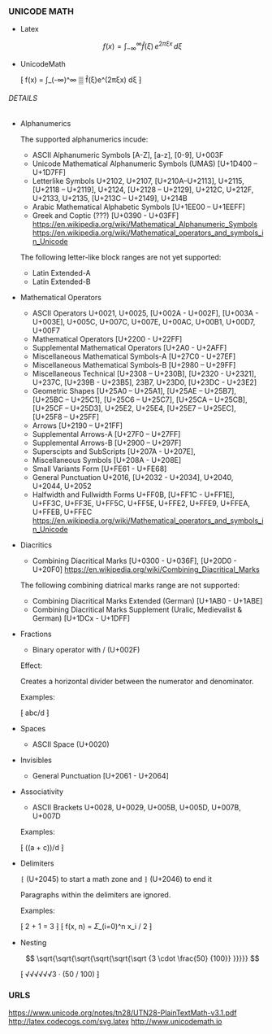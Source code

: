 ### UNICODE MATH

- Latex

    $$ f(x) = \int_{-\infty}^\infty \hat f(\xi)\,e^{2 \pi \xi x} \,d\xi $$

- UnicodeMath

    ⁅ f(x) = ∫_(-∞)^∞ ▒ f̂(ξ)e^(2πξx) dξ ⁆

###### DETAILS
- Alphanumerics

    The supported alphanumerics incude:
    - ASCII Alphanumeric Symbols [A-Z], [a-z], [0-9], U+003F
    - Unicode Mathematical Alphanumeric Symbols (UMAS) [U+1D400 – U+1D7FF]
    - Letterlike Symbols U+2102, U+2107, [U+210A–U+2113], U+2115, [U+2118 – U+2119], U+2124, [U+2128 – U+2129], U+212C, U+212F, U+2133, U+2135, [U+213C – U+2149], U+214B
    - Arabic Mathematical Alphabetic Symbols [U+1EE00 – U+1EEFF]
    - Greek and Coptic (???) [U+0390 - U+03FF]
    https://en.wikipedia.org/wiki/Mathematical_Alphanumeric_Symbols
    https://en.wikipedia.org/wiki/Mathematical_operators_and_symbols_in_Unicode

    The following letter-like block ranges are not yet supported:
    - Latin Extended-A
    - Latin Extended-B


- Mathematical Operators

    - ASCII Operators U+0021, U+0025, [U+002A - U+002F], [U+003A - U+003E], U+005C, U+007C, U+007E, U+00AC, U+00B1, U+00D7, U+00F7
    - Mathematical Operators [U+2200 - U+22FF]
    - Supplemental Mathematical Operators [U+2A0 - U+2AFF]
    - Miscellaneous Mathematical Symbols-A [U+27C0 - U+27EF]
    - Miscellaneous Mathematical Symbols-B [U+2980 – U+29FF]
    - Miscellaneous Technical [U+2308 – U+230B], [U+2320 - U+2321], U+237C, [U+239B - U+23B5], 23B7, U+23D0, [U+23DC - U+23E2]
    - Geometric Shapes [U+25A0 – U+25A1], [U+25AE – U+25B7], [U+25BC – U+25C1], [U+25C6 – U+25C7], [U+25CA – U+25CB], [U+25CF – U+25D3], U+25E2, U+25E4, [U+25E7 – U+25EC], [U+25F8 – U+25FF]
    - Arrows [U+2190 – U+21FF]
    - Supplemental Arrows-A [U+27F0 – U+27FF]
    - Supplemental Arrows-B [U+2900 – U+297F]
    - Superscipts and SubScripts [U+207A - U+207E],
    - Miscellaneous Symbols [U+208A - U+208E]
    - Small Variants Form [U+FE61 - U+FE68]
    - General Punctuation U+2016, [U+2032 - U+2034], U+2040, U+2044, U+2052
    - Halfwidth and Fullwidth Forms U+FF0B, [U+FF1C - U+FF1E], U+FF3C, U+FF3E, U+FF5C, U+FF5E, U+FFE2, U+FFE9, U+FFEA, U+FFEB, U+FFEC
    https://en.wikipedia.org/wiki/Mathematical_operators_and_symbols_in_Unicode


- Diacritics

    - Combining Diacritical Marks [U+0300 - U+036F], [U+20D0 - U+20F0]
    https://en.wikipedia.org/wiki/Combining_Diacritical_Marks

    The following combining diatrical marks range are not supported:
    - Combining Diacritical Marks Extended (German) [U+1AB0 - U+1ABE]
    - Combining Diacritical Marks Supplement (Uralic, Medievalist & German) [U+1DCx - U+1DFF]

- Fractions

    - Binary operator with / (U+002F)

    Effect:

    Creates a horizontal divider between the numerator and denominator.

    Examples:

    ⁅ abc/d ⁆

- Spaces

    - ASCII Space (U+0020)


- Invisibles

    - General Punctuation [U+2061 - U+2064]

- Associativity

    - ASCII Brackets U+0028, U+0029, U+005B, U+005D, U+007B, U+007D

    Examples:

    ⁅ ((a + c))/d ⁆


- Delimiters

    `⁅` (U+2045) to start a math zone and `⁆` (U+2046) to end it

    Paragraphs within the delimiters are ignored.

    Examples:

    ⁅ 2 + 1 = 3 ⁆
    ⁅ f(x, n) = 𝛴_(i=0)^n x_i / 2 ⁆


- Nesting

    $$ \sqrt{\sqrt{\sqrt{\sqrt{\sqrt{\sqrt {3 \cdot \frac{50} {100}} }}}}} $$

    ⁅ √√√√√√3 · (50 / 100) ⁆


### URLS
https://www.unicode.org/notes/tn28/UTN28-PlainTextMath-v3.1.pdf
http://latex.codecogs.com/svg.latex
http://www.unicodemath.io
